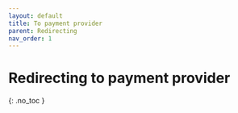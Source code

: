 ```yaml
---
layout: default
title: To payment provider
parent: Redirecting
nav_order: 1
---
```


# Redirecting to payment provider
{: .no_toc }